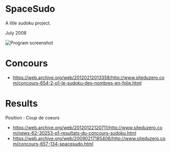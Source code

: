 SpaceSudo
=========

A litle sudoku project.


July 2008


![Program screenshot](http://www.siteduzero.com/uploads/fr/files/129001_130000/129331.png "Program screenshot")


Concours
========

* https://web.archive.org/web/20120212013358/http://www.siteduzero.com/concours-654-2-p1-le-sudoku-des-nombres-en-folie.html

Results
=======

Position : Coup de coeurs
* https://web.archive.org/web/20120122120711/http://www.siteduzero.com/news-62-30253-p1-resultats-du-concours-sudoku.html
* https://web.archive.org/web/20090217185406/http://www.siteduzero.com/concours-657-134-spacesudo.html

